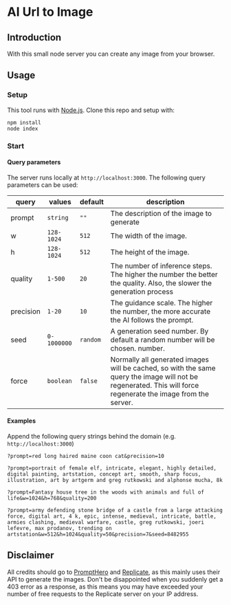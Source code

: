 # AI Url to Image

## Introduction

With this small node server you can create any image from your browser.

## Usage

### Setup

This tool runs with [Node.js](https://nodejs.org/en/). Clone this repo and setup with:

```
npm install
node index
```

### Start

#### Query parameters

The server runs locally at `http://localhost:3000`. The following query parameters can be used:

| query     | values      | default  | description                                                                                                                                                   |
| --------- | ----------- | -------- | ------------------------------------------------------------------------------------------------------------------------------------------------------------- |
| prompt    | `string`    | `""`     | The description of the image to generate                                                                                                                      |
| w         | `128-1024`  | `512`    | The width of the image.                                                                                                                                       |
| h         | `128-1024`  | `512`    | The height of the image.                                                                                                                                      |
| quality   | `1-500`     | `20`     | The number of inference steps. The higher the number the better the quality. Also, the slower the generation process                                          |
| precision | `1-20`      | `10`     | The guidance scale. The higher the number, the more accurate the AI follows the prompt.                                                                       |
| seed      | `0-1000000` | `random` | A generation seed number. By default a random number will be chosen. number.                                                                                  |
| force     | `boolean`   | `false`  | Normally all generated images will be cached, so with the same query the image will not be regenerated. This will force regenerate the image from the server. |

#### Examples

Append the following query strings behind the domain (e.g. `http://localhost:3000`)

`?prompt=red long haired maine coon cat&precision=10`

`?prompt=portrait of female elf, intricate, elegant, highly detailed, digital painting, artstation, concept art, smooth, sharp focus, illustration, art by artgerm and greg rutkowski and alphonse mucha, 8k`

`?prompt=Fantasy house tree in the woods with animals and full of life&w=1024&h=768&quality=200`

`?prompt=army defending stone bridge of a castle from a large attacking force, digital art, 4 k, epic, intense, medieval, intricate, battle, armies clashing, medieval warfare, castle, greg rutkowski, joeri lefevre, max prodanov, trending on artstation&w=512&h=1024&quality=50&precision=7&seed=8482955`

## Disclaimer

All credits should go to [PromptHero](https://prompthero.com/) and [Replicate](https://replicate.com/prompthero/openjourney), as this mainly uses their API to generate the images. Don't be disappointed when you suddenly get a 403 error as a response, as this means you may have exceeded your number of free requests to the Replicate server on your IP address.
